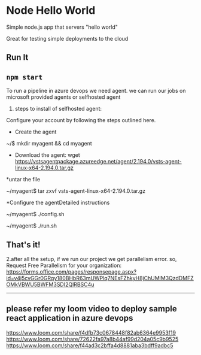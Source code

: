 # Node Hello World

Simple node.js app that servers "hello world"

Great for testing simple deployments to the cloud

## Run It

`npm start`
------------------------
To run a pipeline in azure devops we need agent. we can run our jobs on microsoft provided agents or selfhosted agent

1. steps to install of selfhosted agent:

Configure your account by following the steps outlined here.
	
* Create the agent 

~/$ mkdir myagent && cd myagent


* Download the agent: wget https://vstsagentpackage.azureedge.net/agent/2.194.0/vsts-agent-linux-x64-2.194.0.tar.gz


*untar the file

~/myagent$ tar zxvf vsts-agent-linux-x64-2.194.0.tar.gz


*Configure the agentDetailed instructions

~/myagent$ ./config.sh

~/myagent$ ./run.sh


That's it!
-----------------------
2.after all the setup, if we run our project we get parallelism error. 
  so, Request Free Parallelism for your organization: https://forms.office.com/pages/responsepage.aspx?id=v4j5cvGGr0GRqy180BHbR63mUWPlq7NEsFZhkyH8jChUMlM3QzdDMFZOMkVBWU5BWFM3SDI2QlRBSC4u
  
------------------------------  

## please refer my loom video to deploy sample react application in azure devops

https://www.loom.com/share/f4dfb73c0678448f82ab6364e9953f19
https://www.loom.com/share/72622fa97a8b44af99d204a05c9b9525 
https://www.loom.com/share/f44ad3c2bffa4d8881aba3bdff9adbc5
